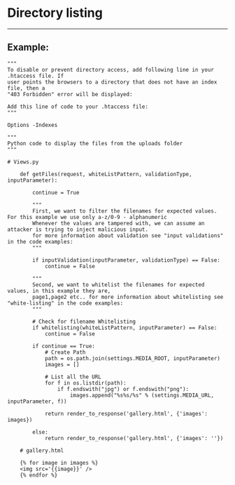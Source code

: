 # Directory listing
-------

## Example:


    """
    To disable or prevent directory access, add following line in your .htaccess file. If
    user points the browsers to a directory that does not have an index file, then a
    "403 Forbidden" error will be displayed:

    Add this line of code to your .htaccess file:
    """

    Options -Indexes

	"""
	Python code to display the files from the uploads folder
	"""

	# Views.py

        def getFiles(request, whiteListPattern, validationType, inputParameter):

            continue = True
            
            """
            First, we want to filter the filenames for expected values. For this example we use only a-z/0-9 - alphanumeric
            Whenever the values are tampered with, we can assume an attacker is trying to inject malicious input.
            for more information about validation see "input validations" in the code examples:
            """
            
            if inputValidation(inputParameter, validationType) == False:
                continue = False

            """
            Second, we want to whitelist the filenames for expected values, in this example they are,
            page1,page2 etc.. for more information about whitelisting see "white-listing" in the code examples:
            """

            # Check for filename Whitelisting
            if whitelisting(whiteListPattern, inputParameter) == False:
                continue = False

            if continue == True:
                # Create Path
                path = os.path.join(settings.MEDIA_ROOT, inputParameter)   
                images = []

                # List all the URL
                for f in os.listdir(path):
                    if f.endswith("jpg") or f.endswith("png"):
                        images.append("%s%s/%s" % (settings.MEDIA_URL, inputParameter, f))
                
                return render_to_response('gallery.html', {'images': images})

            else:
                return render_to_response('gallery.html', {'images': ''})                

        # gallery.html

        {% for image in images %}
        <img src='{{image}}' />
        {% endfor %}